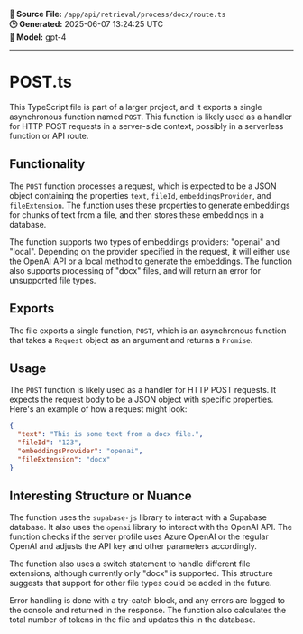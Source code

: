 **📄 Source File:** `/app/api/retrieval/process/docx/route.ts`  
**🕒 Generated:** 2025-06-07 13:24:25 UTC  
**🤖 Model:** gpt-4

---

# POST.ts

This TypeScript file is part of a larger project, and it exports a single asynchronous function named `POST`. This function is likely used as a handler for HTTP POST requests in a server-side context, possibly in a serverless function or API route.

## Functionality

The `POST` function processes a request, which is expected to be a JSON object containing the properties `text`, `fileId`, `embeddingsProvider`, and `fileExtension`. The function uses these properties to generate embeddings for chunks of text from a file, and then stores these embeddings in a database.

The function supports two types of embeddings providers: "openai" and "local". Depending on the provider specified in the request, it will either use the OpenAI API or a local method to generate the embeddings. The function also supports processing of "docx" files, and will return an error for unsupported file types.

## Exports

The file exports a single function, `POST`, which is an asynchronous function that takes a `Request` object as an argument and returns a `Promise`.

## Usage

The `POST` function is likely used as a handler for HTTP POST requests. It expects the request body to be a JSON object with specific properties. Here's an example of how a request might look:

```json
{
  "text": "This is some text from a docx file.",
  "fileId": "123",
  "embeddingsProvider": "openai",
  "fileExtension": "docx"
}
```

## Interesting Structure or Nuance

The function uses the `supabase-js` library to interact with a Supabase database. It also uses the `openai` library to interact with the OpenAI API. The function checks if the server profile uses Azure OpenAI or the regular OpenAI and adjusts the API key and other parameters accordingly.

The function also uses a switch statement to handle different file extensions, although currently only "docx" is supported. This structure suggests that support for other file types could be added in the future.

Error handling is done with a try-catch block, and any errors are logged to the console and returned in the response. The function also calculates the total number of tokens in the file and updates this in the database.